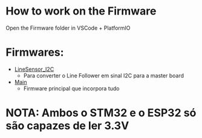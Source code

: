 # How to work on the Firmware
Open the Firmware folder in VSCode + PlatformIO

# Firmwares:
* [LineSensor_I2C](/2022/Firmware/LineSensor_I2C)
    * Para converter o Line Follower em sinal I2C para a master board
* [Main](/2022/Firmware/Main)
    * Firmware principal que incorpora tudo

# NOTA: Ambos o STM32 e o ESP32 só são capazes de ler 3.3V

